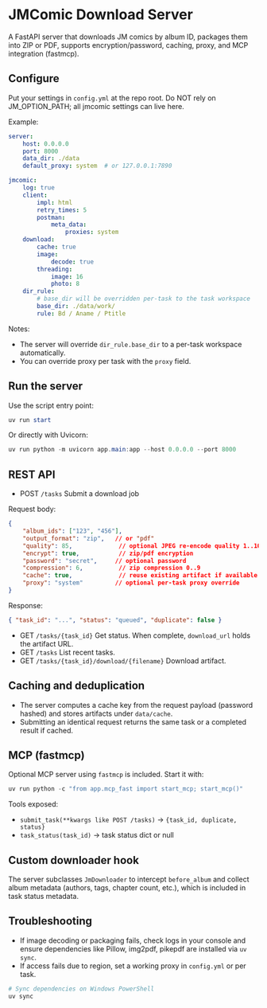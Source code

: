 # JMComic Download Server

A FastAPI server that downloads JM comics by album ID, packages them into ZIP or PDF, supports encryption/password, caching, proxy, and MCP integration (fastmcp).

## Configure

Put your settings in `config.yml` at the repo root. Do NOT rely on JM_OPTION_PATH; all jmcomic settings can live here.

Example:

```yaml
server:
	host: 0.0.0.0
	port: 8000
	data_dir: ./data
	default_proxy: system  # or 127.0.0.1:7890

jmcomic:
	log: true
	client:
		impl: html
		retry_times: 5
		postman:
			meta_data:
				proxies: system
	download:
		cache: true
		image:
			decode: true
		threading:
			image: 16
			photo: 8
	dir_rule:
		# base_dir will be overridden per-task to the task workspace
		base_dir: ./data/work/
		rule: Bd / Aname / Ptitle
```

Notes:
- The server will override `dir_rule.base_dir` to a per-task workspace automatically.
- You can override proxy per task with the `proxy` field.

## Run the server

Use the script entry point:

```powershell
uv run start
```

Or directly with Uvicorn:

```powershell
uv run python -m uvicorn app.main:app --host 0.0.0.0 --port 8000
```

## REST API

- POST `/tasks` Submit a download job

Request body:

```json
{
	"album_ids": ["123", "456"],
	"output_format": "zip",   // or "pdf"
	"quality": 85,             // optional JPEG re-encode quality 1..100
	"encrypt": true,           // zip/pdf encryption
	"password": "secret",     // optional password
	"compression": 6,          // zip compression 0..9
	"cache": true,             // reuse existing artifact if available
	"proxy": "system"         // optional per-task proxy override
}
```

Response:

```json
{ "task_id": "...", "status": "queued", "duplicate": false }
```

- GET `/tasks/{task_id}` Get status. When complete, `download_url` holds the artifact URL.
- GET `/tasks` List recent tasks.
- GET `/tasks/{task_id}/download/{filename}` Download artifact.

## Caching and deduplication

- The server computes a cache key from the request payload (password hashed) and stores artifacts under `data/cache`.
- Submitting an identical request returns the same task or a completed result if cached.

## MCP (fastmcp)

Optional MCP server using `fastmcp` is included. Start it with:

```powershell
uv run python -c "from app.mcp_fast import start_mcp; start_mcp()"
```

Tools exposed:
- `submit_task(**kwargs like POST /tasks)` -> `{task_id, duplicate, status}`
- `task_status(task_id)` -> task status dict or null

## Custom downloader hook

The server subclasses `JmDownloader` to intercept `before_album` and collect album metadata (authors, tags, chapter count, etc.), which is included in task status metadata.

## Troubleshooting

- If image decoding or packaging fails, check logs in your console and ensure dependencies like Pillow, img2pdf, pikepdf are installed via `uv sync`.
- If access fails due to region, set a working proxy in `config.yml` or per task.

```powershell
# Sync dependencies on Windows PowerShell
uv sync
```

